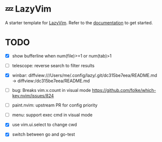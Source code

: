 # 💤 LazyVim

A starter template for [LazyVim](https://github.com/LazyVim/LazyVim).
Refer to the [documentation](https://lazyvim.github.io/installation) to get started.

# TODO

- [x] show bufferline when num(file)>=1 or num(tab)>1
- [ ] telescope: reverse search to filter results
- [x] winbar: diffview:///Users/me/.config/lazy/.git/dc315be7eea/README.md -> diffview:/dc315be7eea/README.md
- [ ] bug: Breaks vim.v.count in visual mode <https://github.com/folke/which-key.nvim/issues/824>
- [ ] paint.nvim: upstream PR for config priority
- [ ] menu: support exec cmd in visual mode
- [x] use vim.ui.select to change cwd
- [x] switch between go and go-test

